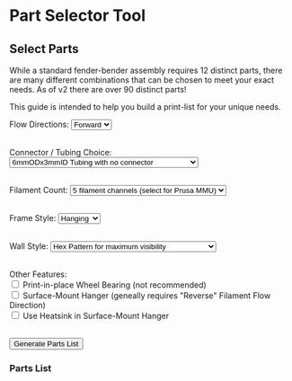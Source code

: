 # Part Selector Tool
<!---
..
    fender-bender readthedocs documentation

    by:   x0pherl
    date: September 25th 2024

    desc: This is the documentation for the fender-bender filament buffering solution on readthedocs

    license:

        Copyright 2024 x0pherl

        Permission is hereby granted, free of charge, to any person obtaining a copy of this software and associated documentation files (the “Software”), to deal in the Software without restriction, including without limitation the rights to use, copy, modify, merge, publish, distribute, sublicense, and/or sell copies of the Software, and to permit persons to whom the Software is furnished to do so, subject to the following conditions:

        The above copyright notice and this permission notice shall be included in all copies or substantial portions of the Software.

        THE SOFTWARE IS PROVIDED “AS IS”, WITHOUT WARRANTY OF ANY KIND, EXPRESS OR IMPLIED, INCLUDING BUT NOT LIMITED TO THE WARRANTIES OF MERCHANTABILITY, FITNESS FOR A PARTICULAR PURPOSE AND NONINFRINGEMENT. IN NO EVENT SHALL THE AUTHORS OR COPYRIGHT HOLDERS BE LIABLE FOR ANY CLAIM, DAMAGES OR OTHER LIABILITY, WHETHER IN AN ACTION OF CONTRACT, TORT OR OTHERWISE, ARISING FROM, OUT OF OR IN CONNECTION WITH THE SOFTWARE OR THE USE OR OTHER DEALINGS IN THE SOFTWARE.

-->


## Select Parts

While a standard fender-bender assembly requires 12 distinct parts, there are many different combinations that can be chosen to meet your exact needs. As of v2 there are over 90 distinct parts!

This guide is intended to help you build a print-list for your unique needs.

<link rel="stylesheet" href="https://unpkg.com/tippy.js@6/dist/tippy.css">
<script src="https://unpkg.com/@popperjs/core@2"></script>
<script src="https://unpkg.com/tippy.js@6"></script>

<form id="parts-form">
  <label for="flow-direction" id="flow-direction-label">Flow Directions:</label>
  <select id="flow-direction" name="flow-direction">
    <option value="forward">Forward</option>
    <option value="straight">Straight</option>
    <option value="reverse">Reverse</option>
  </select>
  <br><br>

  <label for="connector" id="connector-label">Connector / Tubing Choice:</label>
  <select id="connector" name="connector">
    <option value="3mmx6mm">6mmODx3mmID Tubing with no connector</option>
    <option value="3mmx6mm-pc6-01">6mmODx3mmID Tubing with PC6-01 Connectors</option>
    <option value="2_5mmx4mm">4mmODx2.5mmID Tubing with no connector</option>
    <option value="2_5mmx4mm-pc4-m10">4mmODx2.5mmID Tubing with PC4-M10 Connectors</option>
    <option value="2mmx4mm">4mmODx2mmID Tubing with no connector</option>
    <option value="2mmx4mm-pc4-m10">4mmODx2mmID Tubing with PC4-M10 Connectors</option>
  </select>
  <br><br>

  <label for="filament-count" id="filament-count-label">Filament Count:</label>
  <select id="filament-count" name="filament-count">
    <option value=5>5 filament channels (select for Prusa MMU)</option>
    <option value=8>8 filament channels</option>
    <option value=12>12 filament channels</option>
  </select>
  <br><br>

  <label for="frame-style" id="frame-style-label">Frame Style:</label>
  <select id="frame-style" name="frame-style">
    <option value="hanging">Hanging</option>
    <option value="standing">Standing</option>
    <option value="hybrid">Hybrid</option>
  </select>
  <br><br>

  <label for="wall-style" id="wall-style-label">Wall Style:</label>
  <select id="wall-style" name="wall-style">
    <option value="hex">Hex Pattern for maximum visibility</option>
    <option value="solid">Solid</option>
    <option value="drybox">Drybox (maintains some hex styling elements)</option>
  </select>
  <br><br>

  <label for="extras">Other Features:</label>
  <br>
  <input type="checkbox" id="pip-bearing" name="pip-bearing" value="pip-bearing">
  <label for="pip-bearing" id="pip-bearing-label"> Print-in-place Wheel Bearing (not recommended)</label><br>
  <input type="checkbox" id="surface-mount" name="surface-mount" value="surface-mount">
  <label for="surface-mount" id="surface-mount-label"> Surface-Mount Hanger (geneally requires "Reverse" Filament Flow Direction)</label><br>
  <input type="checkbox" id="surface-mount-heatsink" name="surface-mount-heatsink" value="surface-mount-heatsink">
  <label for="surface-mount-heatsink" id="surface-mount-heatsink-label"> Use Heatsink in Surface-Mount Hanger</label><br><br>

  <input type="button" value="Generate Parts List" onclick="generatePartsList()">
</form>


<!-- Hidden help text -->
<div id="flow-direction-help" style="display: none;">
  <p>Ideally, your fender-bender should be installed in a location that creates a straight path to your filament rolls, and to your printer. This significantly reduces friction in the system.</p>
  <p>Our default design assumes that you will have a wall mounted buffer with the filaments suspended above. The buffer will be installed with the hanger slightly below the level of the printer, ensuring that there is a straight line from the 45 degree exit of the filament bracket to the back of the printer.</p>
  <p>However, this solution may not be practical in all circumstances. You may, for example, want to suspend the filament buffer from the back of a wheeled table or cart, with the filament mounted in a frame above the printer.</p>
  <p><strong>Forward (Default):</strong>The path closest to the bracket mount extends in a straight vertical line, the path farthest from the bracket extends outward at a 45º angle</p>
  <p><strong>Straigth:</strong>Both paths extend in a straight vertical line.</p>
  <p><strong>Reverse:</strong>The path closest to the bracket mount extends outward at a 45º angle, the path farthest from the bracket extends in a straight vertical line.</p>
</div>

<div id="connector-help" style="display: none;">
  <p>Fender-Bender supports many options for connectors to hold your tubing securely in place, as well as no connector (which is our default design). While not conventionally used in 3d printing applications, 6mm outer diameter tubing adds significant strength while reducing friction.</p>
  <p>The tubing options show both OD (outer diameter) and ID (inner diameter) measurements. The connector types shown are standard push-through connector sizes which will alow the tubing to be securely locked into place.</p>
</div>

<div id="filament-count-help" style="display: none;">
  <p>Determines how many separate filament channels are generated for the external wall parts.</p>
  <p>The Prusa MMU system supports five filament channels; common ERCF kits support 8 or 12 channels</p>
</div>

<div id="frame-style-help" style="display: none;">
  <p><strong>Hanging: </strong> Adds additional horizontal spacing to the frame components to support the interlocking frame hanger. Has a rounded bottom which is lightweight an elegant; but cannot stand on its own. Additionally, there is no "drybox" version of the bottom hanging bracket.</p>
  <p><strong>Standing: </strong> The standing design slightly reduces the overall length to reduce filament usage, and removes the back cutout for the hanging bracket.</p>
  <p><strong>Hybrid: </strong> Combines the strengths of the two systems. Adds additional horizontal spacing to the frame components to support the interlocking frame hanger, and maintains the cutout on the top frame for the hanging bracket, but adds a frame to the bottom which supports drybox configurations and allows the system to stand on a flat surface.</p>
</div>

<div id="wall-style-help" style="display: none;">
  <p><strong>Hex: </strong> A hexagonal pattern that allows for maximum visibility when troubleshooting filament flow issues.</p>
  <p><strong>Solid: </strong> All wall parts are solid, simple geometries. Provides full isolation between channels and reduces filament consumption for the fender-bender itself, but eliminates visibility to the system.</p>
  <p><strong>Drybox: </strong> Adds a thin barrier to external parts while maintaining some of the hexwall styling. Eliminates visibility to the system.Note: selecting this will also change the bottom bracket choice, in order to maintain the seal.</p>
</div>

<div id="pip-bearing-help" style="display: none;">
  <p>If you don't want to purchase bearings, or they're unavailable in your area; we've included a print-in-place bearing design for the filament wheel. This will not be as durable or as smooth as a proper bearing, so it's not generally recommended.</p>
</div>

<div id="surface-mount-help" style="display: none;">
  <p>A surface mounted installation allows you to hang the filament buffer directly from a desktop or tabletop surface. This installation method on a rolling desk can make changing filaments signficantly easier, especially if you're able to mount a filament hanger to the desk surface as well.</p>
  <p>M4 bolts and nuts (or heatsinks) are required for installation.</p>
</div>

<div id="surface-mount-heatsink-help" style="display: none;">
  <p>If you prefer heatsinks to M4 nuts, choose this option.</p>
</div>

<h3>Parts List</h3>
<ul id="parts-list"></ul>

<script>

function replaceRepeats(repeat, source) {
  const regex = new RegExp(`(${repeat})+`, 'g');
  const result = source.replace(regex, repeat);
  return result;
}

function generatePartsList() {
  var flowDirection = document.getElementById("flow-direction").value;
  var connector = document.getElementById("connector").value;
  var filamentCount = document.getElementById("filament-count").value;
  var frameStyle = document.getElementById("frame-style").value;
  var wallStyle = document.getElementById("wall-style").value;

  var partsList = document.getElementById("parts-list");
  partsList.innerHTML = "";

  var li = document.createElement("li");
  li.appendChild(document.createTextNode("<strong>Filament Clip (1x)</strong>: /filament-bracket-clip.stl"));
  partsList.appendChild(li);

  var bottom_fname = ""
  var top_fname = ""
  if (flowDirection == "forward") {
    if (connector != "3mmx6mm") {
      bottom_fname = bottom_fname + "/alt-brackets-"+flowDirection+"-path-angle-alternate-connectors";
      bottom_fname = bottom_fname + "/alt-filament-bracket-bottom-" + connector + ".stl"
      top_fname = top_fname + "/alt-brackets-"+flowDirection+"-path-angle-alternate-connectors";
      top_fname = top_fname + "/alt-filament-bracket-top-" + connector + ".stl"
      }
    else {
      bottom_fname = bottom_fname + "/filament-bracket-bottom.stl"
      top_fname = top_fname + "/filament-bracket-top.stl"
      }
    }
  else {
    bottom_fname = bottom_fname + "/alt-brackets-"+flowDirection+"-path-angle";
    top_fname = top_fname + "/alt-brackets-"+flowDirection+"-path-angle";
    if (connector != "3mmx6mm") {
      bottom_fname = bottom_fname + "/alt-brackets-"+flowDirection+"-path-angle-alternate-connectors";
      bottom_fname = bottom_fname + "/alt-filament-bracket-bottom-"+flowDirection+"-path-angle-" + connector + ".stl"
      top_fname = top_fname + "/alt-brackets-"+flowDirection+"-path-angle-alternate-connectors";
      top_fname = top_fname + "/alt-filament-bracket-top-"+flowDirection+"-path-angle-" + connector + ".stl"
      }
    else {
      bottom_fname = bottom_fname + "/alt-filament-bracket-bottom-"+flowDirection+"-path-angle.stl"
      top_fname = top_fname + "/alt-filament-bracket-top-"+flowDirection+"-path-angle.stl"
      }
    }

  var li = document.createElement("li");
  var description = "<strong>Bottom Filament Bracket (" + filamentCount + "x)</strong>: " + bottom_fname
  li.appendChild(document.createTextNode(description));
  partsList.appendChild(li);

  var li = document.createElement("li");
  var description = "<strong>Top Filament Bracket (" + filamentCount + "x)</strong>: " + top_fname
  li.appendChild(document.createTextNode(description));
  partsList.appendChild(li);

  wheel_fname = "/filament-bracket-wheel.stl"
  if (document.getElementById("pip-bearing").checked) {
    wheel_fname = "/alt-wheel-print-in-place-bearing/alt-filament-bracket-wheel-print-in-place-bearing.stl"
    }
  var li = document.createElement("li");
  var description = "<strong>Filament Bracket Wheel (" + filamentCount + "x)</strong>: " + wheel_fname
  li.appendChild(document.createTextNode(description));
  partsList.appendChild(li);

  sidewall_base_fname = "wall-side"
  sidewall_base_dir = "/"
  if (wallStyle != "hex") {
    sidewall_base_dir = sidewall_base_dir + "alt-wall-styles/"
    sidewall_base_fname = "alt-" + sidewall_base_fname + "-" + wallStyle
  }
  sidewall_fname = sidewall_base_dir + sidewall_base_fname + ".stl"

  var li = document.createElement("li");
  var description = "<strong>Sidewall (" + (filamentCount - 1) + "x)</strong>: " + sidewall_fname
  li.appendChild(document.createTextNode(description));
  partsList.appendChild(li);

  sidewall_base_fname = "wall-side-reinforced"
  sidewall_base_dir = "/"
  if (wallStyle != "hex") {
    sidewall_base_dir = sidewall_base_dir + "alt-wall-styles/"
    sidewall_base_fname = "alt-" + sidewall_base_fname + "-" + wallStyle
  }
  sidewall_fname = sidewall_base_dir + sidewall_base_fname + ".stl"

  var li = document.createElement("li");
  var description = "<strong>Reinforced Sidewall (2x)</strong>: " + sidewall_fname
  li.appendChild(document.createTextNode(description));
  partsList.appendChild(li);

  guidewall_base_fname = "wall-guide"
  guidewall_base_dir = "/"
  if (filamentCount != 5) {
    guidewall_base_dir = guidewall_base_dir+"alt-"+filamentCount+"-filaments-parts/"
  }
  if (wallStyle != "hex") {
    guidewall_base_dir = guidewall_base_dir + "alt-wall-styles/"
    guidewall_base_fname = "alt-" + guidewall_base_fname + "-" + wallStyle
  }
  if (filamentCount != 5) {
    guidewall_base_fname = "alt-" + guidewall_base_fname + "-"+filamentCount+"-filaments"
  }
  guidewall_fname = replaceRepeats("alt-", guidewall_base_dir + guidewall_base_fname + ".stl")

  var li = document.createElement("li");
  var description = "<strong>Guidewall (2x)</strong>: " + guidewall_fname
  li.appendChild(document.createTextNode(description));
  partsList.appendChild(li);

// li = document.createElement("li");
  // li.appendChild(document.createTextNode("Material: " + material));
  // partsList.appendChild(li);

  // li = document.createElement("li");
  // li.appendChild(document.createTextNode("Color: " + color));
  // partsList.appendChild(li);

  // if (extras.length > 0) {
  //   li = document.createElement("li");
  //   li.appendChild(document.createTextNode("Extras: " + extras.join(", ")));
  //   partsList.appendChild(li);
  // }
  }

document.querySelectorAll('[id$="-label"]').forEach(function(label) {
  var helpId = label.id.replace('-label', '-help');
  var helpElement = document.getElementById(helpId);
  if (helpElement) {
    tippy(label, {
      content: helpElement.innerHTML,
      allowHTML: true,
      interactive: true,
      maxWidth: 300,
    });
  }
});

</script>